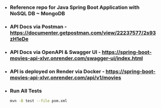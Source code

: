 - ### Reference repo for Java Spring Boot Application with NoSQL DB ~ MongoDB

- ### API Docs via Postman - https://documenter.getpostman.com/view/22237577/2s93zH1eDe
  
- ### API Docs via OpenAPI & Swagger UI - https://spring-boot-movies-api-xlvr.onrender.com/swagger-ui/index.html

- ### API is deployed on Render via Docker - https://spring-boot-movies-api-xlvr.onrender.com/api/v1/movies

- ### Run All Tests

    ```bash
    mvn -B test --file pom.xml
    ```